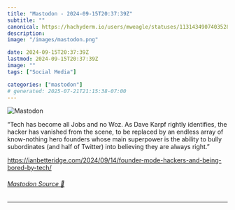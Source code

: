 ```yaml
---
title: "Mastodon - 2024-09-15T20:37:39Z"
subtitle: ""
canonical: https://hachyderm.io/users/mweagle/statuses/113143490740352807
description:
image: "/images/mastodon.png"

date: 2024-09-15T20:37:39Z
lastmod: 2024-09-15T20:37:39Z
image: ""
tags: ["Social Media"]

categories: ["mastodon"]
# generated: 2025-07-21T21:15:38-07:00
---
```

![Mastodon](/images/mastodon.png)

<p>“Tech has become all Jobs and no Woz. As Dave Karpf rightly identifies, the hacker has vanished from the scene, to be replaced by an endless array of know-nothing hero founders whose main superpower is the ability to bully subordinates (and half of Twitter) into believing they are always right.”</p><p><a href="https://ianbetteridge.com/2024/09/14/founder-mode-hackers-and-being-bored-by-tech/" target="_blank" rel="nofollow noopener noreferrer" translate="no"><span class="invisible">https://</span><span class="ellipsis">ianbetteridge.com/2024/09/14/f</span><span class="invisible">ounder-mode-hackers-and-being-bored-by-tech/</span></a></p>


###### [Mastodon Source 🐘](https://hachyderm.io/@mweagle/113143490740352807)

___
